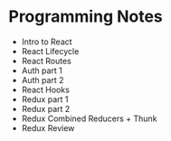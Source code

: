 # Programming Notes
* Intro to React
* React Lifecycle
* React Routes
* Auth part 1
* Auth part 2
* React Hooks
* Redux part 1
* Redux part 2
* Redux Combined Reducers + Thunk
* Redux Review

